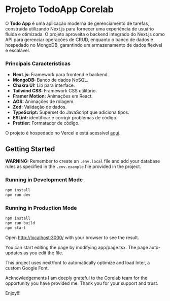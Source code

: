 # Projeto TodoApp Corelab

O **Todo App** é uma aplicação moderna de gerenciamento de tarefas, construída utilizando Next.js para fornecer uma experiência de usuário fluida e otimizada. O projeto aproveita o backend integrado do Next.js como API para gerenciar operações de CRUD, enquanto o banco de dados é hospedado no MongoDB, garantindo um armazenamento de dados flexível e escalável.

### Principais Características

- **Next.js:** Framework para frontend e backend.
- **MongoDB:** Banco de dados NoSQL.
- **Chakra UI:** Lib para interface.
- **Tailwind CSS:** Framework CSS utilitário.
- **Framer Motion:** Animações em React.
- **AOS:** Animações de rolagem.
- **Zod:** Validação de dados.
- **TypeScript:** Superset do JavaScript que adiciona tipos.
- **ESLint:** identificar e corrigir problemas de código.
- **Prettier:** Formatador de código.

O projeto é hospedado no Vercel e está acessível [aqui](https://todo-app-green-two.vercel.app/).

## Getting Started

**WARNING:** Remember to create an `.env.local` file and add your database rules as specified in the `.env.example` file provided in the project.

### Running in Development Mode

```bash
npm install
npm run dev
```

### Running in Production Mode

```bash
npm install
npm run build
npm start
```

Open [http://localhost:3000/](http://localhost:3000/) with your browser to see the result.

You can start editing the page by modifying app/page.tsx. The page auto-updates as you edit the file.

This project uses next/font to automatically optimize and load Inter, a custom Google Font.

Acknowledgements
I am deeply grateful to the Corelab team for the opportunity you have provided me. Thank you for your support and trust.

Enjoy!!!
